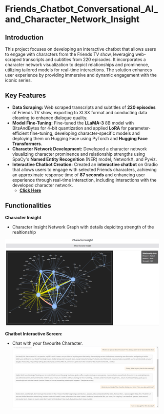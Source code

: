﻿# **Friends_Chatbot_Conversational_AI_and_Character_Network_Insight**


## Introduction
This project focuses on developing an interactive chatbot that allows users to engage with characters from the Friends TV show, leveraging web-scraped transcripts and subtitles from 220 episodes. It incorporates a character network visualization to depict relationships and prominence, utilizing tailored models for real-time interactions. The solution enhances user experience by providing immersive and dynamic engagement with the iconic series.

## Key Features
- **Data Scraping:** Web scraped transcripts and subtitles of **220 episodes** of Friends TV show, exporting to XLSX format and conducting data cleaning to enhance dialogue quality.
- **Model Fine-Tuning:** Fine-tuned the **LLaMA-3** 8B model with BitsAndBytes for 4-bit quantization and applied **LoRA** for parameter-efficient fine-tuning, developing character-specific models and deploying them on Hugging Face using PyTorch and **Hugging Face Transformers**.
- **Character Network Development:** Developed a character network visualizing character prominence and relationship strengths using SpaCy's **Named Entity Recognition** (NER) model, NetworkX, and Pyviz.
- **Interactive Chatbot Creation:** Created an **interactive chatbot** on Gradio that allows users to engage with selected Friends characters, achieving an approximate response time of **87 seconds** and enhancing user experience through real-time interaction, including interactions with the developed character network. 
  - **[Click Here](link_to_your_streamlit_app)**


## Functionalities

**Character Insight**
- Character Insight Network Graph with details depicitng strength of the realtionship 
 <img src="photos\chracter_insight.png" alt="Chatbot Display Screen" width="700" />

**Chatbot Interactive Screen:**
- Chat with your favourite Character.  
  <img src="photos/chat_ross.png" alt="Chatbot Display Screen" width="700" />




